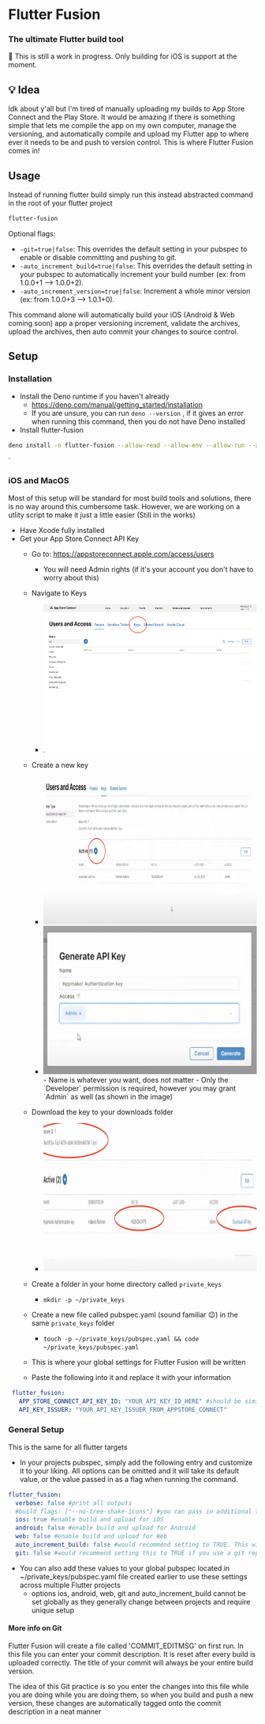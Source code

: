 # Flutter Fusion
### The ultimate Flutter build tool

👷 This is still a work in progress. Only building for iOS is support at the moment.

## 💡 Idea
Idk about y'all but I'm tired of manually uploading my builds to App Store Connect and the Play Store. It would be amazing if there is something simple that lets me compile the app on my own computer, manage the versioning, and automatically compile and upload my Flutter app to where ever it needs to be and push to version control. This is where Flutter Fusion comes in!

## Usage
Instead of running flutter build simply run this instead abstracted command in the root of your flutter project

```bash
flutter-fusion
```

Optional flags:
- `-git=true|false`: This overrides the default setting in your pubspec to enable or disable committing and pushing to git.
- `-auto_increment_build=true|false`: This overrides the default setting in your pubspec to automatically increment your build number (ex: from 1.0.0+1 --> 1.0.0+2).
- `-auto_increment_version=true|false`: Increment a whole minor version (ex: from 1.0.0+3 --> 1.0.1+0).

This command alone will automatically build your iOS (Android & Web coming soon) app a proper versioning increment, validate the archives, upload the archives, then auto commit your changes to source control.


## Setup
### Installation
- Install the Deno runtime if you haven't already
  - https://deno.com/manual/getting_started/installation
  - If you are unsure, you can run `deno --version` , if it gives an error when running this command, then you do not have Deno installed
- Install flutter-fusion
```bash
deno install -n flutter-fusion --allow-read --allow-env --allow-run --allow-write --allow-sys --allow-net https://flutter-fusion.sethusenthil.com/main.ts -f
```
`
### iOS and MacOS
Most of this setup will be standard for most build tools and solutions, there is no way around this cumbersome task. However, we are working on a utlity script to make it just a little easier (Still in the works)
- Have Xcode fully installed
- Get your App Store Connect API Key
  - Go to: https://appstoreconnect.apple.com/access/users
    - You will need Admin rights (if it's your account you don't have to worry about this)
  - Navigate to Keys
    - <img src="media/appstore-1.png" height=300/>

  - Create a new key
    - <img src="media/appstore-2.png" height=300/>
    - <img src="media/appstore-3.png" height=300/>
      - Name is whatever you want, does not matter
      - Only the `Developer` permission is required, however you may grant `Admin` as well (as shown in the image)
  - Download the key to your downloads folder
    - <img src="media/appstore-4.png" height=300/>
  - Create a folder in your home directory called `private_keys`
    - `mkdir -p ~/private_keys`
  - Create a new file called pubspec.yaml (sound familiar 😉) in the same  `private_keys` folder
    - `touch -p ~/private_keys/pubspec.yaml && code ~/private_keys/pubspec.yaml`
  - This is where your global settings for Flutter Fusion will be written
  - Paste the following into it and replace it with your information
 ```yaml
  flutter_fusion:
    APP_STORE_CONNECT_API_KEY_ID: "YOUR_API_KEY_ID_HERE" #should be similar to your .p8 file name
    API_KEY_ISSUER: "YOUR_API_KEY_ISSUER_FROM_APPSTORE_CONNECT"
  ```

### General Setup
This is the same for all flutter targets

- In your projects pubspec, simply add the following entry and customize it to your liking. All options can be omitted and it will take its default value, or the value passed in as a flag when running the command.

```yaml
flutter_fusion:
  verbose: false #print all outputs
  #build_flags: ["--no-tree-shake-icons"] #you can pass in additional flags for `flutter build`
  ios: true #enable build and upload for iOS
  android: false #enable build and upload for Android
  web: false #enable build and upload for Web
  auto_increment_build: false #would recommend setting to TRUE. This will automatically increment your build number (can be overridden temporarily using CLI flag)
  git: false #would recommend setting this to TRUE if you use a git repo. This will automatically commit your code with the provided message and push to remote
```

- You can also add these values to your global pubspec located in ~/private_keys/pubspec.yaml file created earlier to use these settings across multiple Flutter projects
  - options ios, android, web, git and auto_increment_build cannot be set globally as they generally change between projects and require unique setup

#### More info on Git
Flutter Fusion will create a file called 'COMMIT_EDITMSG' on first run. In this file you can enter your commit description. It is reset after every build is uploaded correctly. The title of your commit will always be your entire build version.

The idea of this Git practice is so you enter the changes into this file while you are doing while you are doing them, so when you build and push a new version, these changes are automatically tagged onto the commit description in a neat manner